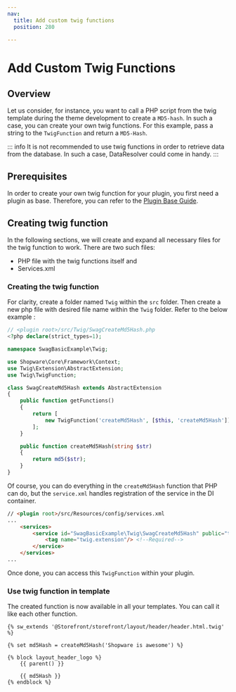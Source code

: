 ```yaml
---
nav:
  title: Add custom twig functions
  position: 280

---
```


# Add Custom Twig Functions

## Overview

Let us consider, for instance, you want to call a PHP script from the twig template during the theme development to create a `MD5-hash`. In such a case, you can create your own twig functions. For this example, pass a string to the `TwigFunction` and return a `MD5-Hash`.

::: info
It is not recommended to use twig functions in order to retrieve data from the database. In such a case, DataResolver could come in handy.
:::

## Prerequisites

In order to create your own twig function for your plugin, you first need a plugin as base. Therefore, you can refer to the [Plugin Base Guide](../plugin-base-guide).

## Creating twig function

In the following sections, we will create and expand all necessary files for the twig function to work. There are two such files:

* PHP file with the twig functions itself and
* Services.xml

### Creating the twig function

For clarity, create a folder named `Twig` within the `src` folder. Then create a new php file with desired file name within the `Twig` folder. Refer to the below example :

```php
// <plugin root>/src/Twig/SwagCreateMd5Hash.php
<?php declare(strict_types=1);

namespace SwagBasicExample\Twig;

use Shopware\Core\Framework\Context;
use Twig\Extension\AbstractExtension;
use Twig\TwigFunction;

class SwagCreateMd5Hash extends AbstractExtension
{
    public function getFunctions()
    {
        return [
            new TwigFunction('createMd5Hash', [$this, 'createMd5Hash']),
        ];
    }

    public function createMd5Hash(string $str)
    {
        return md5($str);
    }
}
```

Of course, you can do everything in the `createMd5Hash` function that PHP can do, but the `service.xml` handles registration of the service in the DI container.

```html
// <plugin root>/src/Resources/config/services.xml
...
    <services>
        <service id="SwagBasicExample\Twig\SwagCreateMd5Hash" public="true">
            <tag name="twig.extension"/> <!--Required-->
        </service>
    </services>
...
```

Once done, you can access this `TwigFunction` within your plugin.

### Use twig function in template

The created function is now available in all your templates. You can call it like each other function.

```twig
{% sw_extends '@Storefront/storefront/layout/header/header.html.twig' %}

{% set md5Hash = createMd5Hash('Shopware is awesome') %}

{% block layout_header_logo %}
    {{ parent() }}

    {{ md5Hash }}
{% endblock %}
```
